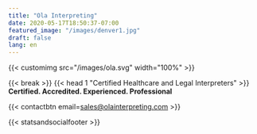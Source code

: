 ```yaml
---
title: "Ola Interpreting"
date: 2020-05-17T18:50:37-07:00
featured_image: "/images/denver1.jpg"
draft: false
lang: en
---
```


{{< customimg src="/images/ola.svg" width="100%" >}}

{{< break >}}
{{< head 1 "Certified Healthcare and Legal Interpreters" >}}
**Certified. Accredited. Experienced. Professional**

{{< contactbtn email=sales@olainterpreting.com >}}

{{< statsandsocialfooter >}}
